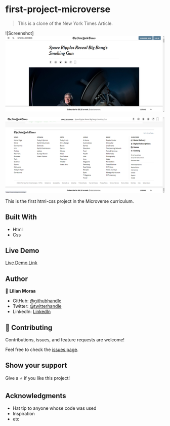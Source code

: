 # first-project-microverse

> This is a clone of the New York Times Article.

![Screenshot]
![Header](./img/header.png)

![Footer](./img/footer.png)


This is the first html-css project in the Microverse curriculum.

## Built With

- Html
- Css

## Live Demo

[Live Demo Link](https://livedemo.com)


## Author

👤 **Lilian Moraa**

- GitHub: [@githubhandle](https://github.com/lily-coder)
- Twitter: [@twitterhandle](https://twitter.com/LilianM53742529)
- LinkedIn: [LinkedIn](https://www.linkedin.com/in/lilian-moraa-99950b1b8)

## 🤝 Contributing

Contributions, issues, and feature requests are welcome!

Feel free to check the [issues page](../../issues/).

## Show your support

Give a ⭐️ if you like this project!

## Acknowledgments

- Hat tip to anyone whose code was used
- Inspiration
- etc
